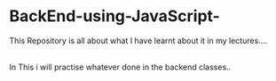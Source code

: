 # BackEnd-using-JavaScript- <br>
This Repository is all about what I have learnt about it in my lectures....

<br>
In This i will practise whatever done in the backend classes..
